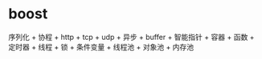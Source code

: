 # boost
序列化 + 协程 + http + tcp + udp + 异步 + buffer + 智能指针 + 容器 + 函数 + 定时器 + 线程 + 锁 + 条件变量 + 线程池 + 对象池 + 内存池

